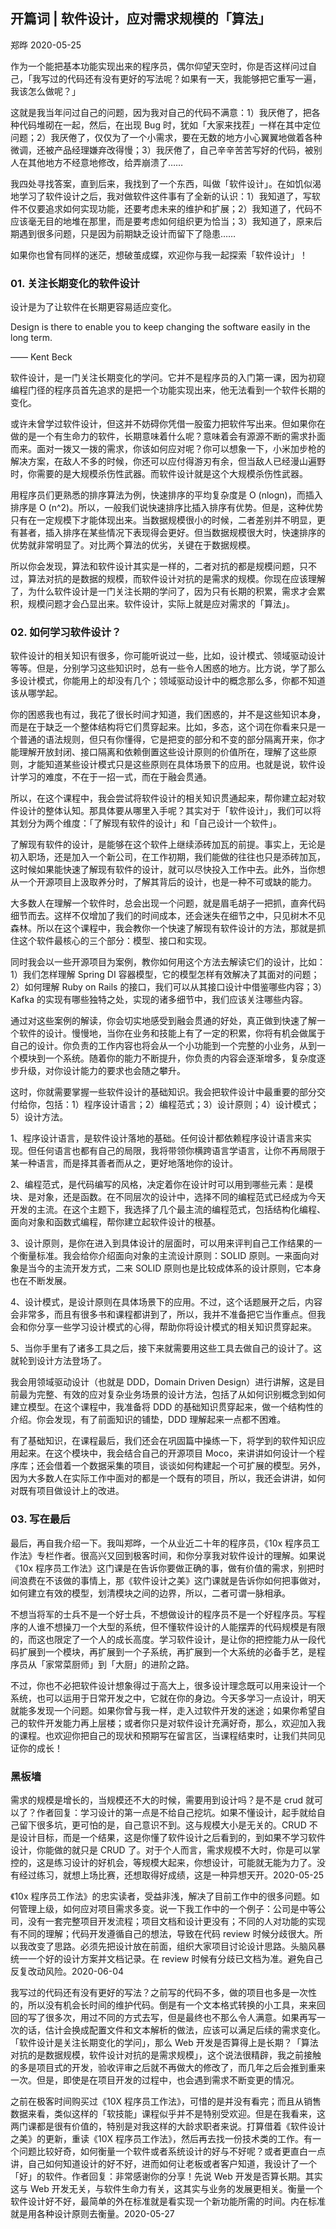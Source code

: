 ## 开篇词 | 软件设计，应对需求规模的「算法」

郑晔 2020-05-25

作为一个能把基本功能实现出来的程序员，偶尔仰望天空时，你是否这样问过自己，「我写过的代码还有没有更好的写法呢？如果有一天，我能够把它重写一遍，我该怎么做呢？」

这就是我当年问过自己的问题，因为我对自己的代码不满意：1）我厌倦了，把各种代码堆砌在一起，然后，在出现 Bug 时，犹如「大家来找茬」一样在其中定位问题；2）我厌倦了，仅仅为了一个小需求，要在无数的地方小心翼翼地做着各种微调，还被产品经理嫌弃改得慢；3）我厌倦了，自己辛辛苦苦写好的代码，被别人在其他地方不经意地修改，给弄崩溃了……

我四处寻找答案，直到后来，我找到了一个东西，叫做「软件设计」。在如饥似渴地学习了软件设计之后，我对做软件这件事有了全新的认识：1）我知道了，写软件不仅要追求如何实现功能，还要考虑未来的维护和扩展；2）我知道了，代码不应该毫无目的地堆在那里，而是要考虑如何组织更为恰当；3）我知道了，原来后期遇到很多问题，只是因为前期缺乏设计而留下了隐患……

如果你也曾有同样的迷茫，想破茧成蝶，欢迎你与我一起探索「软件设计」！

### 01. 关注长期变化的软件设计

设计是为了让软件在长期更容易适应变化。

Design is there to enable you to keep changing the software easily in the long term.

—— Kent Beck

软件设计，是一门关注长期变化的学问。它并不是程序员的入门第一课，因为初窥编程门径的程序员首先追求的是把一个功能实现出来，他无法看到一个软件长期的变化。

或许未曾学过软件设计，但这并不妨碍你凭借一股蛮力把软件写出来。但如果你在做的是一个有生命力的软件，长期意味着什么呢？意味着会有源源不断的需求扑面而来。面对一拨又一拨的需求，你该如何应对呢？你可以想象一下，小米加步枪的解决方案，在敌人不多的时候，你还可以应付得游刃有余，但当敌人已经漫山遍野时，你需要的是大规模杀伤性武器。而软件设计就是这个大规模杀伤性武器。

用程序员们更熟悉的排序算法为例，快速排序的平均复杂度是 O (nlogn)，而插入排序是 O (n^2)。所以，一般我们说快速排序比插入排序有优势。但是，这种优势只有在一定规模下才能体现出来。当数据规模很小的时候，二者差别并不明显，更有甚者，插入排序在某些情况下表现得会更好。但当数据规模很大时，快速排序的优势就非常明显了。对比两个算法的优劣，关键在于数据规模。

所以你会发现，算法和软件设计其实是一样的，二者对抗的都是规模问题，只不过，算法对抗的是数据的规模，而软件设计对抗的是需求的规模。你现在应该理解了，为什么软件设计是一门关注长期的学问了，因为只有长期的积累，需求才会累积，规模问题才会凸显出来。软件设计，实际上就是应对需求的「算法」。

### 02. 如何学习软件设计？

软件设计的相关知识有很多，你可能听说过一些，比如，设计模式、领域驱动设计等等。但是，分别学习这些知识时，总有一些令人困惑的地方。比方说，学了那么多设计模式，你能用上的却没有几个；领域驱动设计中的概念那么多，你都不知道该从哪学起。

你的困惑我也有过，我花了很长时间才知道，我们困惑的，并不是这些知识本身，而是在于缺乏一个整体结构将它们贯穿起来。比如，多态，这个词在你看来只是一个普通的语法规则，但只有你懂得，它是把变的部分和不变的部分隔离开来，你才能理解开放封闭、接口隔离和依赖倒置这些设计原则的价值所在，理解了这些原则，才能知道某些设计模式只是这些原则在具体场景下的应用。也就是说，软件设计学习的难度，不在于一招一式，而在于融会贯通。

所以，在这个课程中，我会尝试将软件设计的相关知识贯通起来，帮你建立起对软件设计的整体认知。那具体要从哪里入手呢？其实对于「软件设计」，我们可以将其划分为两个维度：「了解现有软件的设计」和「自己设计一个软件」。

了解现有软件的设计，是能够在这个软件上继续添砖加瓦的前提。事实上，无论是初入职场，还是加入一个新公司，在工作初期，我们能做的往往也只是添砖加瓦，这时候如果能快速了解现有软件的设计，就可以尽快投入工作中去。此外，当你想从一个开源项目上汲取养分时，了解其背后的设计，也是一种不可或缺的能力。

大多数人在理解一个软件时，总会出现一个问题，就是眉毛胡子一把抓，直奔代码细节而去。这样不仅增加了我们的时间成本，还会迷失在细节之中，只见树木不见森林。所以在这个课程中，我会教你一个快速了解现有软件设计的方法，那就是抓住这个软件最核心的三个部分：模型、接口和实现。

同时我会以一些开源项目为案例，教你如何用这个方法去解读它们的设计，比如：1）我们怎样理解 Spring DI 容器模型，它的模型怎样有效解决了其面对的问题；2）如何理解 Ruby on Rails 的接口，我们可以从其接口设计中借鉴哪些内容；3）Kafka 的实现有哪些独特之处，实现的诸多细节中，我们应该关注哪些内容。

通过对这些案例的解读，你会切实地感受到融会贯通的好处，真正做到快速了解一个软件的设计。慢慢地，当你在业务和技能上有了一定的积累，你将有机会做属于自己的设计。你负责的工作内容也将会从一个小功能到一个完整的小业务，从到一个模块到一个系统。随着你的能力不断提升，你负责的内容会逐渐增多，复杂度逐步升级，对你设计能力的要求也会随之攀升。

这时，你就需要掌握一些软件设计的基础知识。我会把软件设计中最重要的部分交付给你，包括：1）程序设计语言；2）编程范式；3）设计原则；4）设计模式；5）设计方法。

1、程序设计语言，是软件设计落地的基础。任何设计都依赖程序设计语言来实现。但任何语言也都有自己的局限，我将带领你横跨语言学语言，让你不再局限于某一种语言，而是择其善者而从之，更好地落地你的设计。

2、编程范式，是代码编写的风格，决定着你在设计时可以用到哪些元素：是模块、是对象，还是函数。在不同层次的设计中，选择不同的编程范式已经成为今天开发的主流。在这个主题下，我选择了几个最主流的编程范式，包括结构化编程、面向对象和函数式编程，帮你建立起软件设计的根基。

3、设计原则，是你在进入到具体设计的层面时，可以用来评判自己工作结果的一个衡量标准。我会给你介绍面向对象的主流设计原则：SOLID 原则。一来面向对象是当今的主流开发方式，二来 SOLID 原则也是比较成体系的设计原则，它本身也在不断发展。

4、设计模式，是设计原则在具体场景下的应用。不过，这个话题展开之后，内容会非常多，而且有很多书和课程都讲到了，所以，我并不准备把它当作重点。但我会和你分享一些学习设计模式的心得，帮助你将设计模式的相关知识贯穿起来。

5、当你手里有了诸多工具之后，接下来就需要用这些工具去做自己的设计了。这就轮到设计方法登场了。

我会用领域驱动设计（也就是 DDD，Domain Driven Design）进行讲解，这是目前最为完整、有效的应对复杂业务场景的设计方法，包括了从如何识别概念到如何建立模型。在这个课程中，我准备将 DDD 的基础知识贯穿起来，做一个结构性的介绍。你会发现，有了前面知识的铺垫，DDD 理解起来一点都不困难。

有了基础知识，在课程最后，我们还会在巩固篇中操练一下，将学到的软件知识应用起来。在这个模块中，我会结合自己的开源项目 Moco，来讲讲如何设计一个程序库；还会借着一个数据采集的项目，谈谈如何构建起一个可扩展的模型。另外，因为大多数人在实际工作中面对的都是一个既有的项目，所以，我还会讲讲，如何对既有项目做设计上的改进。

### 03. 写在最后

最后，再自我介绍一下。我叫郑晔，一个从业近二十年的程序员，《10x 程序员工作法》专栏作者。很高兴又回到极客时间，和你分享我对软件设计的理解。如果说《10x 程序员工作法》这门课是在告诉你要做正确的事，做有价值的需求，别把时间浪费在不该做的事情上，那《软件设计之美》这门课就是告诉你如何把事做对，如何建立有效的模型，划清模块之间的边界，所以，二者可谓一脉相承。

不想当将军的士兵不是一个好士兵，不想做设计的程序员不是一个好程序员。写程序的人谁不想操刀一个大型的系统，但不懂软件设计的人能摆弄的代码规模是有限的，而这也限定了一个人的成长高度。学习软件设计，是让你的把控能力从一段代码扩展到一个模块，再扩展到一个子系统，再扩展到一个大系统的必备手艺，是程序员从「家常菜厨师」到「大厨」的进阶之路。

不过，你也不必把软件设计想象得过于高大上，很多设计理念既可以用来设计一个系统，也可以运用于日常开发之中，它就在你的身边。今天多学习一点设计，明天就能多发现一个问题。如果你曾与我一样，走入过软件开发的迷途；如果你希望自己的软件开发能力再上层楼；或者你只是对软件设计充满好奇，那么，欢迎加入我的课程。也欢迎你把自己的现状和预期写在留言区，当课程结束时，让我们共同见证你的成长！

### 黑板墙

需求的规模是增长的，当规模还不大的时候，需要用到设计吗？是不是 crud 就可以了？作者回复：学习设计的第一点是不给自己挖坑。如果不懂设计，起手就给自己留下很多坑，更可怕的是，自己意识不到。这与规模大小是无关的。CRUD 不是设计目标，而是一个结果，这是你懂了软件设计之后看到的，到如果不学习软件设计，你能做的就只是 CRUD 了。对于个人而言，需求规模不大时，你是可以掌控的，这是练习设计的好机会，等规模大起来，你想设计，可能就无能为力了。没有经过练习，就想上场比赛，还想取得好成绩，这是一种异想天开。2020-05-25

《10x 程序员工作法》的忠实读者，受益非浅，解决了目前工作中的很多问题。如何管理上级，如何应对项目需求多变。说一下我工作中的一个例子：公司是中等公司，没有一套完整项目开发流程；项目文档和设计更没有；不同的人对功能的实现有不同的理解；代码开发遵循自己的想法，导致在代码 review 时候分歧很大。所以我改变了思路。必须先把设计放在前面，组织大家项目讨论设计思路。头脑风暴统一一个好的设计方案并文档记录。在 review 时候有分歧已文档为准。避免自己反复改动风险。2020-06-04

我写过的代码还有没有更好的写法？之前写的代码不多，做的项目也多是一次性的，所以没有机会长时间的维护代码。倒是有一个文本格式转换的小工具，来来回回的写了很多次，用过不同的方式去写，但是最终也不那么令人满意。如果再写一次的话，估计会换成配置文件和文本解析的做法，应该可以满足后续的需求变化。「软件设计是关注长期变化的学问」，那么 Web 开发是否算得上是长期？「算法对抗的是数据规模，软件设计对抗的是需求规模」，这个说法很精辟，我之前接触的多是项目式的开发，验收评审之后就不再做大的修改了，而几年之后会推到重来一次。但是，即使是在项目开发的过程中，也会遇到需求不断变更的情况。

之前在极客时间购买过《10X 程序员工作法》，可惜的是并没有看完；而且从销售数据来看，类似这样的「软技能」课程似乎并不是特别受欢迎。但是在我看来，这两门课都是很有价值的，特别是对我这样的大龄求职者来说。打算借着《软件设计之美》的更新，重读《10X 程序员工作法》，然后再去找一份技术类的工作。有一个问题比较好奇，如何衡量一个软件或者系统设计的好与不好呢？或者更直白一点讲，自己如何知道设计的好不好，进而如何让老板或者客户知道，我设计了一个「好」的软件。作者回复：非常感谢你的分享！先说 Web 开发是否算长期。其实这与 Web 开发无关，与软件生命力有关，这其实与业务的发展更相关。衡量一个软件设计好不好，最简单的外在标准就是看实现一个新功能所需的时间。内在标准就是用各种设计原则去衡量。2020-05-27
